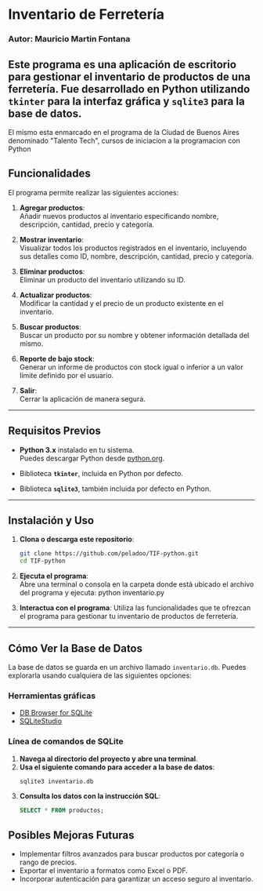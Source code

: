 # Inventario de Ferretería

### Autor: **Mauricio Martin Fontana**

Este programa es una aplicación de escritorio para gestionar el inventario de productos de una ferretería. Fue desarrollado en Python utilizando `tkinter` para la interfaz gráfica y `sqlite3` para la base de datos.
---

El mismo esta enmarcado en el programa de la Ciudad de Buenos Aires denominado "Talento Tech", cursos de iniciacion a la programacion con Python


## Funcionalidades

El programa permite realizar las siguientes acciones:

1. **Agregar productos**:  
   Añadir nuevos productos al inventario especificando nombre, descripción, cantidad, precio y categoría.

2. **Mostrar inventario**:  
   Visualizar todos los productos registrados en el inventario, incluyendo sus detalles como ID, nombre, descripción, cantidad, precio y categoría.

3. **Eliminar productos**:  
   Eliminar un producto del inventario utilizando su ID.

4. **Actualizar productos**:  
   Modificar la cantidad y el precio de un producto existente en el inventario.

5. **Buscar productos**:  
   Buscar un producto por su nombre y obtener información detallada del mismo.

6. **Reporte de bajo stock**:  
   Generar un informe de productos con stock igual o inferior a un valor límite definido por el usuario.

7. **Salir**:  
   Cerrar la aplicación de manera segura.

---

## Requisitos Previos

- **Python 3.x** instalado en tu sistema.  
  Puedes descargar Python desde [python.org](https://www.python.org/).

- Biblioteca **`tkinter`**, incluida en Python por defecto.

- Biblioteca **`sqlite3`**, también incluida por defecto en Python.

---

## Instalación y Uso

1. **Clona o descarga este repositorio**:

   ```bash
   git clone https://github.com/peladoo/TIF-python.git
   cd TIF-python

   ```

2. **Ejecuta el programa**:  
   Abre una terminal o consola en la carpeta donde está ubicado el archivo del programa y ejecuta:
   python inventario.py

3. **Interactua con el programa**:
   Utiliza las funcionalidades que te ofrezcan el programa para gestionar tu inventario de productos de ferretería.

---

## Cómo Ver la Base de Datos

La base de datos se guarda en un archivo llamado `inventario.db`. Puedes explorarla usando cualquiera de las siguientes opciones:

### Herramientas gráficas

- [DB Browser for SQLite](https://sqlitebrowser.org/)
- [SQLiteStudio](https://sqlitestudio.pl/)

### Línea de comandos de SQLite

1. **Navega al directorio del proyecto y abre una terminal**.
2. **Usa el siguiente comando para acceder a la base de datos**:
   ```bash
   sqlite3 inventario.db
   ```
3. **Consulta los datos con la instrucción SQL**:
   ```sql
   SELECT * FROM productos;
   ```

## Posibles Mejoras Futuras

- Implementar filtros avanzados para buscar productos por categoría o rango de precios.
- Exportar el inventario a formatos como Excel o PDF.
- Incorporar autenticación para garantizar un acceso seguro al inventario.
